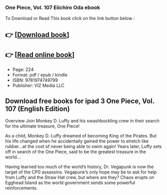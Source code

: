 ### One Piece, Vol. 107 Eiichiro Oda ebook

To Download or Read This book click on the link button below :

## 👉  [**[Download book](http://filesbooks.info/download.php?group=book&from=github.com&id=721787&lnk=1079 "Download book")**]

## 👉  [**[Read online book](http://filesbooks.info/download.php?group=book&from=github.com&id=721787&lnk=1079 "Read online book")**]


* Page: 224
* Format: pdf / epub / kindle
* ISBN: 9781974749799
* Publisher: VIZ Media LLC



## Download free books for ipad 3 One Piece, Vol. 107  (English Edition)


Overview
Join Monkey D. Luffy and his swashbuckling crew in their search for the ultimate treasure, One Piece!
 
 As a child, Monkey D. Luffy dreamed of becoming King of the Pirates. But his life changed when he accidentally gained the power to stretch like rubber...at the cost of never being able to swim again! Years later, Luffy sets off in search of the One Piece, said to be the greatest treasure in the world...
 
 Having learned too much of the world’s history, Dr. Vegapunk is now the target of the CP0 assassins. Vegapunk’s only hope may be to ask for help from Luffy and the Straw Hat crew, but where are they? Chaos erupts on Egghead Island as the world government sends some powerful reinforcements.



